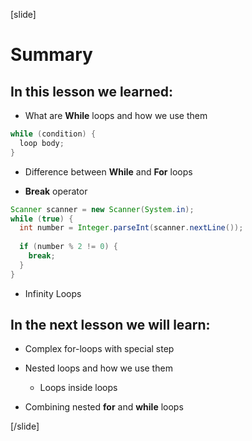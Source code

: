[slide]
# Summary

## In this lesson we learned: 

- What are **While** loops and how we use them

```java
while (condition) {
  loop body;
}
```

- Difference between **While** and **For** loops



- **Break** operator 

```java
Scanner scanner = new Scanner(System.in);
while (true) {
  int number = Integer.parseInt(scanner.nextLine());
  
  if (number % 2 != 0) {
    break;
  }
}
```

- Infinity Loops

## In the next lesson we will learn:

- Complex for-loops with special step

- Nested loops and how we use them

  * Loops inside loops

- Combining nested **for** and **while** loops



[/slide]